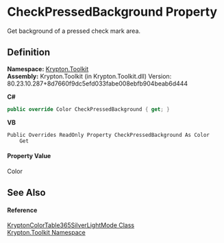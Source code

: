 # CheckPressedBackground Property


Get background of a pressed check mark area.



## Definition
**Namespace:** <a href="79d2eac2-21f4-54ff-7552-b20c33c30600.md">Krypton.Toolkit</a>  
**Assembly:** Krypton.Toolkit (in Krypton.Toolkit.dll) Version: 80.23.10.287+8d7660f9dc5efd033fabe008ebfb904beab6d444

**C#**
``` C#
public override Color CheckPressedBackground { get; }
```
**VB**
``` VB
Public Overrides ReadOnly Property CheckPressedBackground As Color
	Get
```



#### Property Value
Color

## See Also


#### Reference
<a href="e28fddc0-dcfb-bcc9-f6e8-d8101b434d5b.md">KryptonColorTable365SilverLightMode Class</a>  
<a href="79d2eac2-21f4-54ff-7552-b20c33c30600.md">Krypton.Toolkit Namespace</a>  
